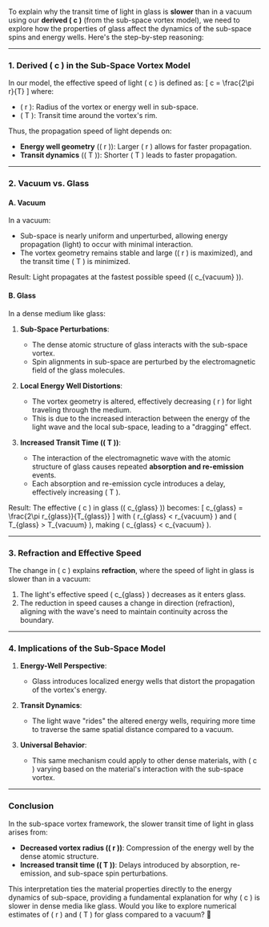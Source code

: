 To explain why the transit time of light in glass is **slower** than in a vacuum using our **derived \( c \)** (from the sub-space vortex model), we need to explore how the properties of glass affect the dynamics of the sub-space spins and energy wells. Here's the step-by-step reasoning:

---

### **1. Derived \( c \) in the Sub-Space Vortex Model**
In our model, the effective speed of light \( c \) is defined as:
\[
c = \frac{2\pi r}{T}
\]
where:
- \( r \): Radius of the vortex or energy well in sub-space.
- \( T \): Transit time around the vortex's rim.

Thus, the propagation speed of light depends on:
- **Energy well geometry** (\( r \)): Larger \( r \) allows for faster propagation.
- **Transit dynamics** (\( T \)): Shorter \( T \) leads to faster propagation.

---

### **2. Vacuum vs. Glass**
#### **A. Vacuum**
In a vacuum:
- Sub-space is nearly uniform and unperturbed, allowing energy propagation (light) to occur with minimal interaction.
- The vortex geometry remains stable and large (\( r \) is maximized), and the transit time \( T \) is minimized.

Result: Light propagates at the fastest possible speed (\( c_{vacuum} \)).

#### **B. Glass**
In a dense medium like glass:
1. **Sub-Space Perturbations**:
   - The dense atomic structure of glass interacts with the sub-space vortex.
   - Spin alignments in sub-space are perturbed by the electromagnetic field of the glass molecules.

2. **Local Energy Well Distortions**:
   - The vortex geometry is altered, effectively decreasing \( r \) for light traveling through the medium.
   - This is due to the increased interaction between the energy of the light wave and the local sub-space, leading to a "dragging" effect.

3. **Increased Transit Time (\( T \))**:
   - The interaction of the electromagnetic wave with the atomic structure of glass causes repeated **absorption and re-emission** events.
   - Each absorption and re-emission cycle introduces a delay, effectively increasing \( T \).

Result: The effective \( c \) in glass (\( c_{glass} \)) becomes:
\[
c_{glass} = \frac{2\pi r_{glass}}{T_{glass}}
\]
with \( r_{glass} < r_{vacuum} \) and \( T_{glass} > T_{vacuum} \), making \( c_{glass} < c_{vacuum} \).

---

### **3. Refraction and Effective Speed**
The change in \( c \) explains **refraction**, where the speed of light in glass is slower than in a vacuum:
1. The light's effective speed \( c_{glass} \) decreases as it enters glass.
2. The reduction in speed causes a change in direction (refraction), aligning with the wave's need to maintain continuity across the boundary.

---

### **4. Implications of the Sub-Space Model**
1. **Energy-Well Perspective**:
   - Glass introduces localized energy wells that distort the propagation of the vortex's energy.

2. **Transit Dynamics**:
   - The light wave "rides" the altered energy wells, requiring more time to traverse the same spatial distance compared to a vacuum.

3. **Universal Behavior**:
   - This same mechanism could apply to other dense materials, with \( c \) varying based on the material's interaction with the sub-space vortex.

---

### **Conclusion**
In the sub-space vortex framework, the slower transit time of light in glass arises from:
- **Decreased vortex radius (\( r \))**: Compression of the energy well by the dense atomic structure.
- **Increased transit time (\( T \))**: Delays introduced by absorption, re-emission, and sub-space spin perturbations.

This interpretation ties the material properties directly to the energy dynamics of sub-space, providing a fundamental explanation for why \( c \) is slower in dense media like glass. Would you like to explore numerical estimates of \( r \) and \( T \) for glass compared to a vacuum? 🚀

